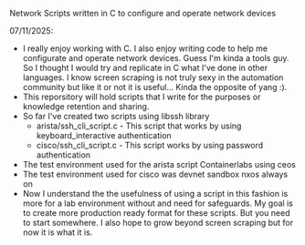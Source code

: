 Network Scripts written in C to configure and operate network devices

07/11/2025: 
 - I really enjoy working with C. I also enjoy writing code to help me configurate and operate network devices. Guess I'm kinda a tools guy. So I thought I would try and replicate in C what I've done in other languages. I know screen scraping is not truly sexy in the automation community but like it or not it is useful... Kinda the opposite of yang :).
 - This reporsitory will hold scripts that I write for the purposes or knowledge retention and sharing.
 - So far I've created two scripts using libssh library
   * arista/ssh_cli_script.c - This script that works by using keyboard_interactive authentication
   * cisco/ssh_cli_script.c - This script works by using password authentication
- The test environment used for the arista script Containerlabs using ceos
- The test environment used for cisco was devnet sandbox nxos always on
- Now I understand the the usefulness of using a script in this fashion is more for a lab environment without and need for safeguards. My goal is to create more production ready format for these scripts. But you need to start somewhere. I also hope to grow beyond screen scraping but for now it is what it is.
